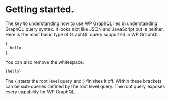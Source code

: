 # Getting started.

The key to understanding how to use WP GraphQL lies in understanding GraphQL query syntax. It looks alot like JSON and JavaScript but is neither. Here is the most basic type of GraphQL query supported in WP GraphQL.

```
{
  hello
}
```

You can also remove the whitespace.

```
{hello}
```

The `{` starts the root level query and `}` finishes it off. Within these brackets can be sub-queries defined by the root level query. The root query exposes every capability for WP GraphQL.